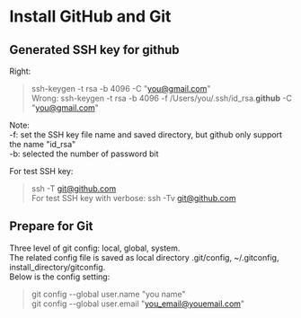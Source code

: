# Install GitHub and Git
## Generated SSH key for github
Right:
> ssh-keygen -t rsa -b 4096 -C "you@gmail.com"  
Wrong:
> ssh-keygen -t rsa -b 4096 -f /Users/you/.ssh/id_rsa.**github** -C "you@gmail.com"

Note:  
 -f: set the SSH key file name and saved directory, but github only support the name "id_rsa"  
 -b: selected the number of password bit

For test SSH key:
> ssh -T  git@github.com  
For test SSH key with verbose:
> ssh -Tv git@github.com

## Prepare for Git
Three level of git config: local, global, system.  
The related config file is saved as local directory .git/config, ~/.gitconfig, install_directory/gitconfig.  
Below is the config setting:
> git config --global user.name  "you name"  
> git config --global user.email "you_email@youemail.com"

